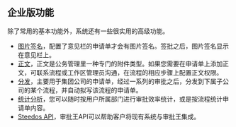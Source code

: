 
## 企业版功能
除了常用的基本功能外，系统还有一些很实用的高级功能。

- [图片签名](instance_imagesign.md)，配置了意见栏的申请单才会有图片签名。签批之后，图片签名显示在意见栏上。
- [正文](instance_document.md)，正文是公务管理里一种专门的附件类型。如果您需要在申请单上添加正文，可联系流程或工作区管理员沟通，在流程的相应步骤上配置正文权限。
- [分发](instance_distribute.md)，主要用于集团公司的申请单，经过一系列的审批之后，分发到下属子公司的某个流程，并自动拟写该流程的申请单。
- [统计分析](instance_tableau.md)，您可以随时按用户所属部门进行审批效率统计，或是按流程统计申请单内容。
- [Steedos API](api.md)，审批王API可以帮助客户将现有系统与审批王集成。

